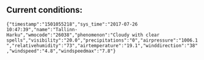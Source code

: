 ## Current conditions: 
 ``` {"timestamp":"1501055218","sys_time":"2017-07-26 10:47:39","name":"Tallinn-Harku","wmocode":"26038","phenomenon":"Cloudy with clear spells","visibility":"20.0","precipitations":"0","airpressure":"1006.1","relativehumidity":"73","airtemperature":"19.1","winddirection":"38","windspeed":"4.8","windspeedmax":"7.8"} ```
